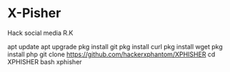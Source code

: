 # X-Pisher
Hack social media 
 R.K

apt update
apt upgrade
pkg install git
pkg install curl
pkg install wget
pkg install php
git clone https://github.com/hackerxphantom/XPHISHER
cd XPHISHER
bash xphisher

